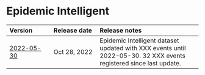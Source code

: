 # Epidemic Intelligent


| Version&nbsp;&nbsp;&nbsp;&nbsp;&nbsp;&nbsp;&nbsp;&nbsp;&nbsp; | Release&nbsp;date&nbsp; | Release notes |
| :--- | :--- | :---  |
| [2022-05-30](../../../raw/master/data/epidemic-intelligent-2022-05-30.zip) | Oct 28, 2022 | Epidemic Intelligent dataset updated with XXX events until 2022-05-30. 32 XXX events registered since last update. |

